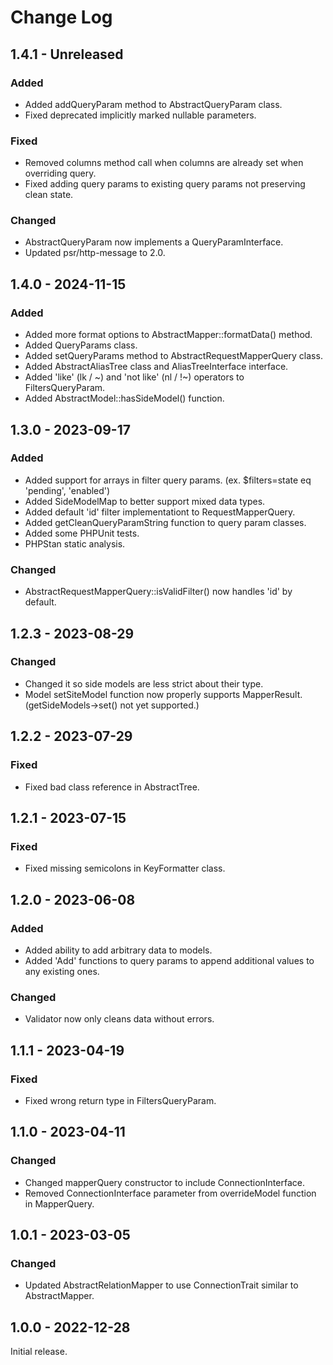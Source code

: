 # Change Log

## 1.4.1 - Unreleased

### Added

- Added addQueryParam method to AbstractQueryParam class.
- Fixed deprecated implicitly marked nullable parameters.

### Fixed

- Removed columns method call when columns are already set when overriding query.
- Fixed adding query params to existing query params not preserving clean state.

### Changed

- AbstractQueryParam now implements a QueryParamInterface.
- Updated psr/http-message to 2.0.

## 1.4.0 - 2024-11-15

### Added

- Added more format options to AbstractMapper::formatData() method.
- Added QueryParams class.
- Added setQueryParams method to AbstractRequestMapperQuery class.
- Added AbstractAliasTree class and AliasTreeInterface interface.
- Added 'like' (lk / \~) and 'not like' (nl / !\~) operators to FiltersQueryParam.
- Added AbstractModel::hasSideModel() function.

## 1.3.0 - 2023-09-17

### Added

- Added support for arrays in filter query params. (ex. $filters=state eq 'pending', 'enabled')
- Added SideModelMap to better support mixed data types.
- Added default 'id' filter implementationt to RequestMapperQuery.
- Added getCleanQueryParamString function to query param classes.
- Added some PHPUnit tests.
- PHPStan static analysis.

### Changed

- AbstractRequestMapperQuery::isValidFilter() now handles 'id' by default.

## 1.2.3 - 2023-08-29

### Changed

- Changed it so side models are less strict about their type.
- Model setSiteModel function now properly supports MapperResult. (getSideModels-\>set() not yet supported.)

## 1.2.2 - 2023-07-29

### Fixed

- Fixed bad class reference in AbstractTree.

## 1.2.1 - 2023-07-15

### Fixed

- Fixed missing semicolons in KeyFormatter class.

## 1.2.0 - 2023-06-08

### Added

- Added ability to add arbitrary data to models.
- Added 'Add' functions to query params to append additional values to any existing ones.

### Changed

- Validator now only cleans data without errors.

## 1.1.1 - 2023-04-19

### Fixed

- Fixed wrong return type in FiltersQueryParam.

## 1.1.0 - 2023-04-11

### Changed

- Changed mapperQuery constructor to include ConnectionInterface.
- Removed ConnectionInterface parameter from overrideModel function in MapperQuery.

## 1.0.1 - 2023-03-05

### Changed

- Updated AbstractRelationMapper to use ConnectionTrait similar to
  AbstractMapper.

## 1.0.0 - 2022-12-28

Initial release.
